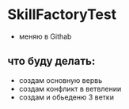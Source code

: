 # SkillFactoryTest
* меняю в Githab
## что буду делать:
* создам основную вервь
* создам конфликт в ветвлении
* создам и обьеденю 3 ветки

